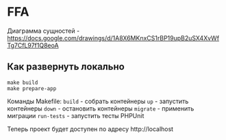 # FFA

Диаграмма сущностей - https://docs.google.com/drawings/d/1A8X6MKnxCS1rBP19upB2uSX4XvWfTg7CfL97f1Q8eoA

## Как развернуть локально
```
make build
make prepare-app
```

Команды Makefile:
`build` - собрать контейнеры
`up` - запустить контейнеры
`down` - остановить контейнеры
`migrate` - применить миграции
`run-tests` - запустить тесты PHPUnit

Теперь проект будет доступен по адресу http://localhost
